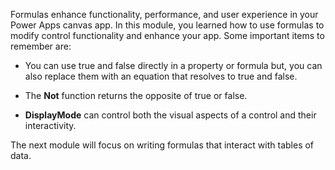 Formulas enhance functionality, performance, and user experience in your
Power Apps canvas app. In this module, you learned how to use formulas to
modify control functionality and enhance your app. Some important items to
remember are:

-   You can use true and false directly in a property or formula but,
    you can also replace them with an equation that resolves to true and
    false.

-   The **Not** function returns the opposite of true or false.

-   **DisplayMode** can control both the visual aspects of a control and
    their interactivity.

The next module will focus on writing formulas that interact with tables
of data. 
